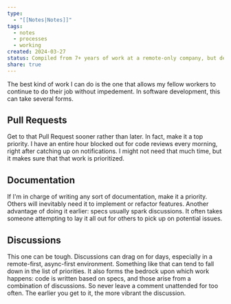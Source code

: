 ```yaml
---
type:
  - "[[Notes|Notes]]"
tags:
  - notes
  - processes
  - working
created: 2024-03-27
status: Compiled from 7+ years of work at a remote-only company, but definitely not a comprehensive or definitive list.
share: true
---
```


The best kind of work I can do is the one that allows my fellow workers to continue to do their job without impedement.  In software development, this can take several forms.

## Pull Requests

Get to that Pull Request sooner rather than later. In fact, make it a top priority. I have an entire hour blocked out for code reviews every morning, right after catching up on notifications. I might not need that much time, but it makes sure that that work is prioritized.

## Documentation

If I'm in charge of writing any sort of documentation, make it a priority. Others will inevitably need it to implement or refactor features. Another advantage of doing it earlier: specs usually spark discussions. It often takes someone attempting to lay it all out for others to pick up on potential issues.

## Discussions

This one can be tough. Discussions can drag on for days, especially in a remote-first, async-first environment. Something like that can tend to fall down in the list of priorities. It also forms the bedrock upon which work happens: code is written based on specs, and those arise from a combination of discussions. So never leave a comment unattended for too often. The earlier you get to it, the more vibrant the discussion.